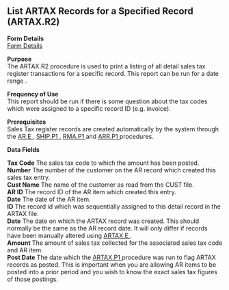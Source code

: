 ##  List ARTAX Records for a Specified Record (ARTAX.R2)

<PageHeader />

**Form Details**  
[ Form Details ](ARTAX-R2-1/README.md)   

**Purpose**  
The ARTAX.R2 procedure is used to print a listing of all detail sales tax
register transactions for a specific record. This report can be run for a date
range .

**Frequency of Use**  
This report should be run if there is some question about the tax codes which
were assigned to a specific record ID (e.g. invoice).

**Prerequisites**  
Sales Tax register records are created automatically by the system through the [ AR.E ](../../AR-ENTRY/AR-E/README.md) , [ SHIP.P1 ](../../../duplicates/SHIP-P1/README.md) , [ RMA.P1 ](RMA-P1.htm) and [ ARR.P1 ](../../AR-PROCESS/ARR-P1/README.md) procedures. 

**Data Fields**

**Tax Code** The sales tax code to which the amount has been posted.  
**Number** The number of the customer on the AR record which created this
sales tax entry.  
**Cust Name** The name of the customer as read from the CUST file.  
**AR ID** The record ID of the AR item which created this entry.  
**Date** The date of the AR item.  
**ID** The record id which was sequentially assigned to this detail record in
the ARTAX file.  
**Date** The date on which the ARTAX record was created. This should normally be the same as the AR record date. It will only differ if records have been manually altered using [ ARTAX.E ](../../../../rover/AR-OVERVIEW/AR-ENTRY/ARTAX-E/README.md) .   
**Amount** The amount of sales tax collected for the associated sales tax code
and AR item.  
**Post Date** The date which the [ ARTAX.P1 ](../../AR-PROCESS/ARTAX-P1/README.md) procedure was run to flag ARTAX records as posted. This is important when you are allowing AR items to be posted into a prior period and you wish to know the exact sales tax figures of those postings.   
  
<badge text= "Version 8.10.57" vertical="middle" />

<PageFooter />